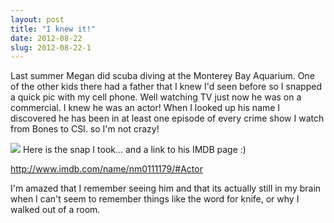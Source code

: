 ```yaml
---
layout: post
title: "I knew it!"
date: 2012-08-22
slug: 2012-08-22-1
---
```


Last summer Megan did scuba diving at the Monterey Bay Aquarium. One of the other kids there had a father that I knew I&apos;d seen before so I snapped a quick pic with my cell phone.  Well watching TV just now he was on a commercial.  I knew he was an actor! When I looked up his name I discovered he has been in at least one episode of every crime show I watch  from Bones to CSI.  so I&apos;m not crazy!

 ![](/visible-light/images/assets/photo-thumb-400x484-240.jpg) Here is the snap I took... and a link to his IMDB page :)

http://www.imdb.com/name/nm0111179/#Actor

I&apos;m amazed that I remember seeing him and that its actually still in my brain when I can&apos;t seem to remember things like the word for knife, or why I walked out of a room.<br />
